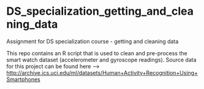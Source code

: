 # DS_specialization_getting_and_cleaning_data
Assignment for DS specialization course - getting and cleaning data

This repo contains an R script that is used to clean and pre-process the smart watch dataset (accelerometer and gyroscope readings). Source data for this project can be found here --> http://archive.ics.uci.edu/ml/datasets/Human+Activity+Recognition+Using+Smartphones
